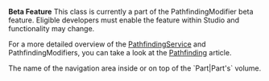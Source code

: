 **Beta Feature** This class is currently a part of the PathfindingModifier beta feature. Eligible developers must enable the feature within Studio and functionality may change.

For a more detailed overview of the [PathfindingService](PathfindingService) and PathfindingModifiers, you can take a look at the [Pathfinding](`Articles/Pathfinding|Pathfinding`) article.

The name of the navigation area inside or on top of the \`Part|Part's\` volume.